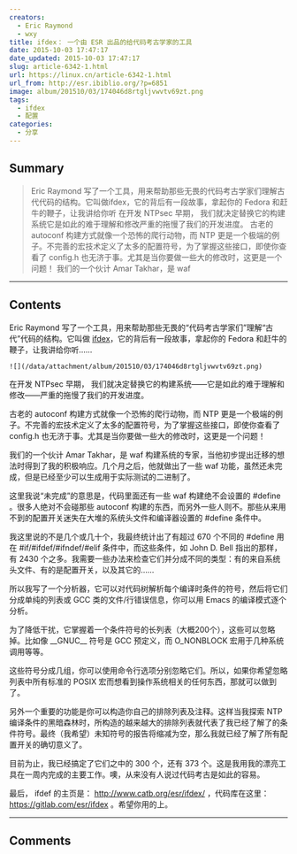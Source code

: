```yaml
---
creators:
  - Eric Raymond
  - wxy
title: ifdex： 一个由 ESR 出品的给代码考古学家的工具
date: 2015-10-03 17:47:17
date_updated: 2015-10-03 17:47:17
slug: article-6342-1.html
url: https://linux.cn/article-6342-1.html
url_from: http://esr.ibiblio.org/?p=6851
image: album/201510/03/174046d8rtgljvwvtv69zt.png
tags:
  - ifdex
  - 配置
categories:
  - 分享
---
```


## Summary

> Eric Raymond 写了一个工具，用来帮助那些无畏的代码考古学家们理解古代代码的结构。它叫做ifdex，它的背后有一段故事，拿起你的 Fedora 和赶牛的鞭子，让我讲给你听  在开发 NTPsec 早期， 我们就决定替换它的构建系统它是如此的难于理解和修改严重的拖慢了我们的开发进度。 古老的 autoconf 构建方式就像一个恐怖的爬行动物，而 NTP 更是一个极端的例子。不完善的宏技术定义了太多的配置符号，为了掌握这些接口，即使你查看了 config.h 也无济于事。尤其是当你要做一些大的修改时，这更是一个问题！ 我们的一个伙计 Amar Takhar，是 waf

***

<!-- more -->

## Contents

Eric Raymond 写了一个工具，用来帮助那些无畏的“代码考古学家们”理解“古代”代码的结构。它叫做 [ifdex](http://www.catb.org/esr/ifdex/)，它的背后有一段故事，拿起你的 Fedora 和赶牛的鞭子，让我讲给你听……

`![](/data/attachment/album/201510/03/174046d8rtgljvwvtv69zt.png)`

在开发 NTPsec 早期， 我们就决定替换它的构建系统——它是如此的难于理解和修改——严重的拖慢了我们的开发进度。

古老的 autoconf 构建方式就像一个恐怖的爬行动物，而 NTP 更是一个极端的例子。不完善的宏技术定义了太多的配置符号，为了掌握这些接口，即使你查看了 config.h 也无济于事。尤其是当你要做一些大的修改时，这更是一个问题！

我们的一个伙计 Amar Takhar，是 waf 构建系统的专家，当他初步提出迁移的想法时得到了我的积极响应。几个月之后，他就做出了一些 waf 功能，虽然还未完成，但是已经至少可以生成用于实际测试的二进制了。

这里我说“未完成”的意思是，代码里面还有一些 waf 构建绝不会设置的 #define 。很多人绝对不会碰那些 autoconf 构建的东西，而另外一些人则不。那些从来用不到的配置开关迷失在大堆的系统头文件和编译器设置的 #define 条件中。

我这里说的不是几个或几十个，我最终统计出了有超过 670 个不同的 #define 用在 #if/#ifdef/#ifndef/#elif 条件中，而这些条件，如 John D. Bell 指出的那样，有 2430 个之多。我需要一些办法来检查它们并分成不同的类型：有的来自系统头文件、有的是配置开关，以及其它的……

所以我写了一个分析器，它可以对代码树解析每个编译时条件的符号，然后将它们分成单纯的列表或 GCC 类的文件/行错误信息，你可以用 Emacs 的编译模式逐个分析。

为了降低干扰，它掌握着一个条件符号的长列表（大概200个），这些可以忽略掉。比如像 \_\_GNUC\_\_ 符号是 GCC 预定义，而 O\_NONBLOCK 宏用于几种系统调用等等。

这些符号分成几组，你可以使用命令行选项分别忽略它们。所以，如果你希望忽略列表中所有标准的 POSIX 宏而想看到操作系统相关的任何东西，那就可以做到了。

另外一个重要的功能是你可以构造你自己的排除列表及注释。这样当我探索 NTP 编译条件的黑暗森林时，所构造的越来越大的排除列表就代表了我已经了解了的条件符号。最终（我希望）未知符号的报告将缩减为空，那么我就已经了解了所有配置开关的确切意义了。

目前为止，我已经搞定了它们之中的 300 个，还有 373 个。这是我用我的漂亮工具在一周内完成的主要工作。噢，从来没有人说过代码考古是如此的容易。

最后， ifdef 的主页是： <http://www.catb.org/esr/ifdex/> ，代码库在这里： <https://gitlab.com/esr/ifdex> 。希望你用的上。

***

## Comments
